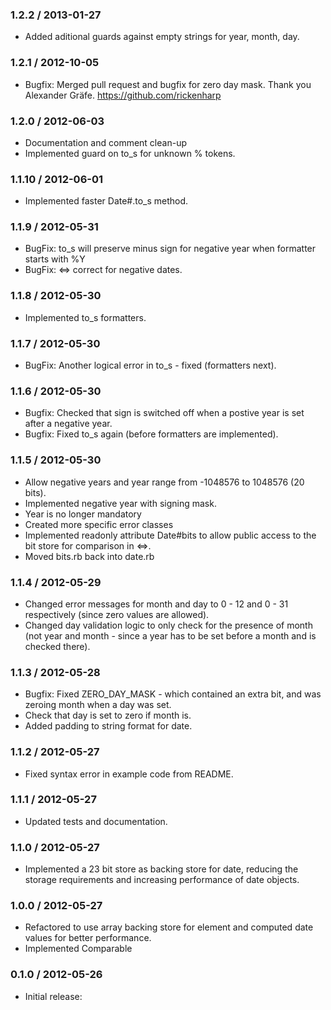 ### 1.2.2 / 2013-01-27
* Added aditional guards against empty strings for year, month, day.

### 1.2.1 / 2012-10-05
* Bugfix: Merged pull request and bugfix for zero day mask. Thank you Alexander Gräfe. https://github.com/rickenharp

### 1.2.0 / 2012-06-03

* Documentation and comment clean-up
* Implemented guard on to_s for unknown % tokens.

### 1.1.10 / 2012-06-01

* Implemented faster Date#.to_s method.

### 1.1.9 / 2012-05-31

* BugFix: to_s will preserve minus sign for negative year when formatter starts with %Y
* BugFix: <=> correct for negative dates.

### 1.1.8 / 2012-05-30

* Implemented to_s formatters.

### 1.1.7 / 2012-05-30

* BugFix: Another logical error in to_s - fixed (formatters next).

### 1.1.6 / 2012-05-30

* Bugfix: Checked that sign is switched off when a postive year is set after a negative year.
* Bugfix: Fixed to_s again (before formatters are implemented).

### 1.1.5 / 2012-05-30

* Allow negative years and year range from -1048576 to 1048576 (20 bits).
* Implemented negative year with signing mask. 
* Year is no longer mandatory
* Created more specific error classes
* Implemented readonly attribute Date#bits to allow public access to the bit store for comparison in <=>.
* Moved bits.rb back into date.rb


### 1.1.4 / 2012-05-29

* Changed error messages for month and day to 0 - 12 and 0 - 31 respectively (since zero values are allowed).
* Changed day validation logic to only check for the presence of month (not year and month - since a year has to be set before a month and is checked there).

### 1.1.3 / 2012-05-28

* Bugfix: Fixed ZERO_DAY_MASK - which contained an extra bit, and was zeroing month when a day was set.
* Check that day is set to zero if month is.
* Added padding to string format for date.

### 1.1.2 / 2012-05-27

* Fixed syntax error in example code from README.

### 1.1.1 / 2012-05-27

* Updated tests and documentation.

### 1.1.0 / 2012-05-27

* Implemented a 23 bit store as backing store for date,
reducing the storage requirements and increasing performance 
of date objects. 

### 1.0.0 / 2012-05-27

* Refactored to use array backing store for element and computed date
values for better performance.
* Implemented Comparable

### 0.1.0 / 2012-05-26

* Initial release:

